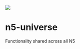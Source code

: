 [![](https://github.com/saalfeldlab/n5-universe/actions/workflows/build-main.yml/badge.svg)](https://github.com/saalfeldlab/n5-universe/actions/workflows/build-main.yml)

# n5-universe

Functionality shared across all N5
